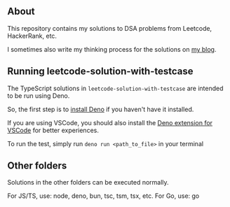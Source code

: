 ## About

This repository contains my solutions to DSA problems from Leetcode, HackerRank, etc.

I sometimes also write my thinking process for the solutions on
[my blog](https://vitaneri.com/tags/leetcode/).

## Running leetcode-solution-with-testcase

The TypeScript solutions in `leetcode-solution-with-testcase` are intended to be run using Deno.

So, the first step is to
[install Deno](https://deno.land) if you haven't have it installed.

If you are using VSCode, you should also install the
[Deno extension for VSCode](https://marketplace.visualstudio.com/items?itemName=denoland.vscode-deno)
for better experiences.

To run the test, simply run `deno run <path_to_file>` in your terminal

## Other folders

Solutions in the other folders can be executed normally.

For JS/TS, use: node, deno, bun, tsc, tsm, tsx, etc.
For Go, use: go
